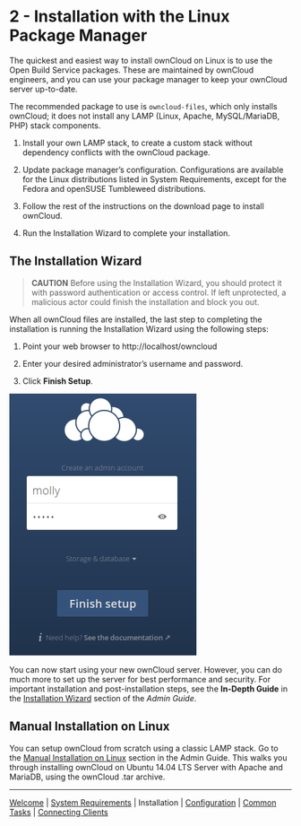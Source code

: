 # 2 - Installation with the Linux Package Manager

The quickest and easiest way to install ownCloud on Linux is to use the Open Build Service packages. These are maintained by ownCloud engineers, and you can use your package manager to keep your ownCloud server up-to-date.

The recommended package to use is `owncloud-files`, which only installs ownCloud; it does not install any LAMP (Linux, Apache, MySQL/MariaDB, PHP) stack components.

1. Install your own LAMP stack, to create a custom stack without dependency conflicts with the ownCloud package.

2. Update package manager’s configuration. Configurations are available for the Linux distributions listed in System Requirements, except for the Fedora and openSUSE Tumbleweed distributions.

3. Follow the rest of the instructions on the download page to install ownCloud. 

4. Run the Installation Wizard to complete your installation.

## The Installation Wizard

> **CAUTION** Before using the Installation Wizard, you should protect it with password authentication or access control. If left  unprotected, a malicious actor could finish the installation and block you out.

When all ownCloud files are installed, the last step to completing the installation is running the Installation Wizard using the following steps:

1. Point your web browser to http://localhost/owncloud

2. Enter your desired administrator’s username and password.

3. Click **Finish Setup**.

![Install Wizard](./install-wizard-a.png)

You can now start using your new ownCloud server. However, you can do much more to set up the server for best performance and security. For important installation and post-installation steps, see the **In-Depth Guide** in the [Installation Wizard](https://doc.owncloud.org/server/10.0/admin_manual/installation/installation_wizard.html) section of the *Admin Guide*. 


## Manual Installation on Linux

You can setup ownCloud from scratch using a classic LAMP stack. Go to the [Manual Installation on Linux](https://doc.owncloud.org/server/10.0/admin_manual/installation/source_installation.html) section in the Admin Guide. This walks you through installing ownCloud on Ubuntu 14.04 LTS Server with Apache and MariaDB, using the ownCloud .tar archive.

----
[Welcome](owncloud_qs_intro.html) | [System Requirements](owncloud_qs_s1.html) | Installation | [Configuration](owncloud_qs_s3.html) | [Common Tasks](owncloud_qs_s4.html) | [Connecting Clients](owncloud_qs_s5.html)

